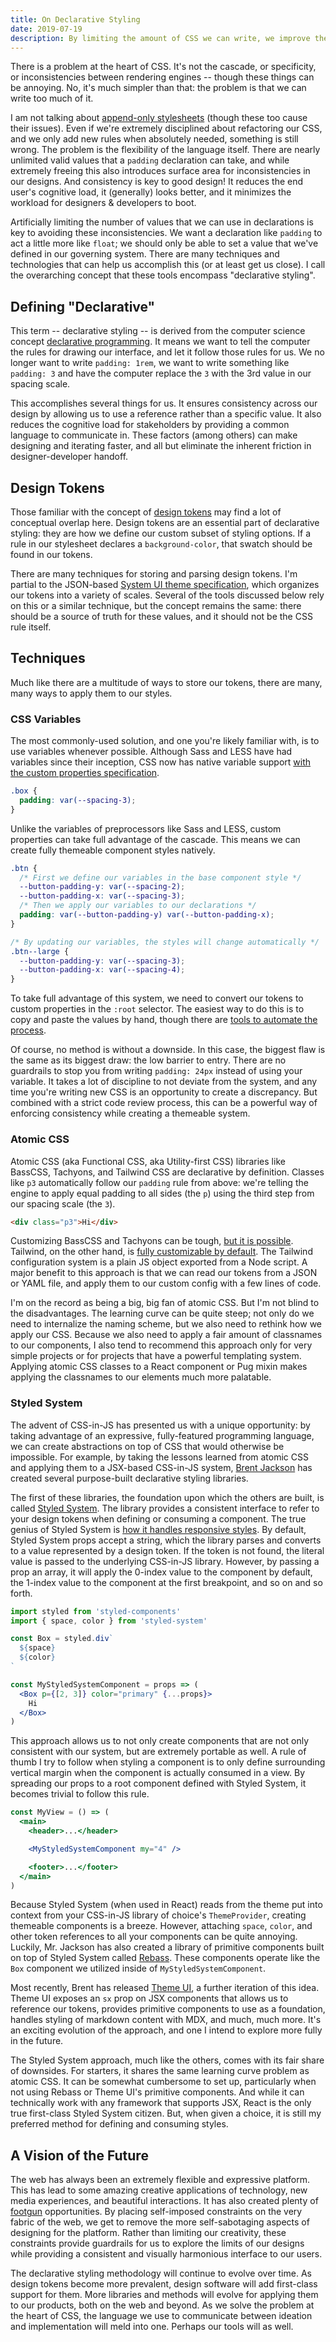 ```yaml
---
title: On Declarative Styling
date: 2019-07-19
description: By limiting the amount of CSS we can write, we improve the quality of the CSS we do write.
---
```


There is a problem at the heart of CSS. It's not the cascade, or specificity, or inconsistencies between rendering engines -- though these things can be annoying. No, it's much simpler than that: the problem is that we can write too much of it.

I am not talking about [append-only stylesheets](https://css-tricks.com/oh-no-stylesheet-grows-grows-grows-append-stylesheet-problem/) (though these too cause their issues). Even if we're extremely disciplined about refactoring our CSS, and we only add new rules when absolutely needed, something is still wrong. The problem is the flexibility of the language itself. There are nearly unlimited valid values that a `padding` declaration can take, and while extremely freeing this also introduces surface area for inconsistencies in our designs. And consistency is key to good design! It reduces the end user's cognitive load, it (generally) looks better, and it minimizes the workload for designers & developers to boot.

Artificially limiting the number of values that we can use in declarations is key to avoiding these inconsistencies. We want a declaration like `padding` to act a little more like `float`; we should only be able to set a value that we've defined in our governing system. There are many techniques and technologies that can help us accomplish this (or at least get us close). I call the overarching concept that these tools encompass "declarative styling".

## Defining "Declarative"

This term -- declarative styling -- is derived from the computer science concept [declarative programming](https://en.wikipedia.org/wiki/Declarative_programming). It means we want to tell the computer the rules for drawing our interface, and let it follow those rules for us. We no longer want to write `padding: 1rem`, we want to write something like `padding: 3` and have the computer replace the `3` with the 3rd value in our spacing scale.

This accomplishes several things for us. It ensures consistency across our design by allowing us to use a reference rather than a specific value. It also reduces the cognitive load for stakeholders by providing a common language to communicate in. These factors (among others) can make designing and iterating faster, and all but eliminate the inherent friction in designer-developer handoff.

## Design Tokens

Those familiar with the concept of [design tokens](https://css-tricks.com/what-are-design-tokens/) may find a lot of conceptual overlap here. Design tokens are an essential part of declarative styling: they are how we define our custom subset of styling options. If a rule in our stylesheet declares a `background-color`, that swatch should be found in our tokens.

There are many techniques for storing and parsing design tokens. I'm partial to the JSON-based [System UI theme specification](https://system-ui.com/theme), which organizes our tokens into a variety of scales. Several of the tools discussed below rely on this or a similar technique, but the concept remains the same: there should be a source of truth for these values, and it should not be the CSS rule itself.

## Techniques

Much like there are a multitude of ways to store our tokens, there are many, many ways to apply them to our styles.

### CSS Variables

The most commonly-used solution, and one you're likely familiar with, is to use variables whenever possible. Although Sass and LESS have had variables since their inception, CSS now has native variable support [with the custom properties specification](http://developer.mozilla.org/en-US/docs/Web/CSS/Using_CSS_custom_properties).

```css
.box {
  padding: var(--spacing-3);
}
```

Unlike the variables of preprocessors like Sass and LESS, custom properties can take full advantage of the cascade. This means we can create fully themeable component styles natively.

```css
.btn {
  /* First we define our variables in the base component style */
  --button-padding-y: var(--spacing-2);
  --button-padding-x: var(--spacing-3);
  /* Then we apply our variables to our declarations */
  padding: var(--button-padding-y) var(--button-padding-x);
}

/* By updating our variables, the styles will change automatically */
.btn--large {
  --button-padding-y: var(--spacing-3);
  --button-padding-x: var(--spacing-4);
}
```

To take full advantage of this system, we need to convert our tokens to custom properties in the `:root` selector. The easiest way to do this is to copy and paste the values by hand, though there are [tools to automate the process](https://github.com/salesforce-ux/theo).

Of course, no method is without a downside. In this case, the biggest flaw is the same as its biggest draw: the low barrier to entry. There are no guardrails to stop you from writing `padding: 24px` instead of using your variable. It takes a lot of discipline to not deviate from the system, and any time you're writing new CSS is an opportunity to create a discrepancy. But combined with a strict code review process, this can be a powerful way of enforcing consistency while creating a themeable system.

### Atomic CSS

Atomic CSS (aka Functional CSS, aka Utility-first CSS) libraries like BassCSS, Tachyons, and Tailwind CSS are declarative by definition. Classes like `p3` automatically follow our `padding` rule from above: we're telling the engine to apply equal padding to all sides (the `p`) using the third step from our spacing scale (the `3`).

```html
<div class="p3">Hi</div>
```

Customizing BassCSS and Tachyons can be tough, [but it is possible](/blog/customizing-tachyons/). Tailwind, on the other hand, is [fully customizable by default](https://tailwindcss.com/docs/configuration). The Tailwind configuration system is a plain JS object exported from a Node script. A major benefit to this approach is that we can read our tokens from a JSON or YAML file, and apply them to our custom config with a few lines of code.

I'm on the record as being a big, big fan of atomic CSS. But I'm not blind to the disadvantages. The learning curve can be quite steep; not only do we need to internalize the naming scheme, but we also need to rethink how we apply our CSS. Because we also need to apply a fair amount of classnames to our components, I also tend to recommend this approach only for very simple projects or for projects that have a powerful templating system. Applying atomic CSS classes to a React component or Pug mixin makes applying the classnames to our elements much more palatable.

### Styled System

The advent of CSS-in-JS has presented us with a unique opportunity: by taking advantage of an expressive, fully-featured programming language, we can create abstractions on top of CSS that would otherwise be impossible. For example, by taking the lessons learned from atomic CSS and applying them to a JSX-based CSS-in-JS system, [Brent Jackson](https://jxnblk.com/) has created several purpose-built declarative styling libraries.

The first of these libraries, the foundation upon which the others are built, is called [Styled System](https://styled-system.com/). The library provides a consistent interface to refer to your design tokens when defining or consuming a component. The true genius of Styled System is [how it handles responsive styles](https://styled-system.com/responsive-styles). By default, Styled System props accept a string, which the library parses and converts to a value represented by a design token. If the token is not found, the literal value is passed to the underlying CSS-in-JS library. However, by passing a prop an array, it will apply the 0-index value to the component by default, the 1-index value to the component at the first breakpoint, and so on and so forth.

```jsx
import styled from 'styled-components'
import { space, color } from 'styled-system'

const Box = styled.div`
  ${space}
  ${color}
`

const MyStyledSystemComponent = props => (
  <Box p={[2, 3]} color="primary" {...props}>
    Hi
  </Box>
)
```

This approach allows us to not only create components that are not only consistent with our system, but are extremely portable as well. A rule of thumb I try to follow when styling a component is to only define surrounding vertical margin when the component is actually consumed in a view. By spreading our props to a root component defined with Styled System, it becomes trivial to follow this rule.

```jsx
const MyView = () => (
  <main>
    <header>...</header>

    <MyStyledSystemComponent my="4" />

    <footer>...</footer>
  </main>
)
```

Because Styled System (when used in React) reads from the theme put into context from your CSS-in-JS library of choice's `ThemeProvider`, creating themeable components is a breeze. However, attaching `space`, `color`, and other token references to all your components can be quite annoying. Luckily, Mr. Jackson has also created a library of primitive components built on top of Styled System called [Rebass](https://rebassjs.org/). These components operate like the `Box` component we utilized inside of `MyStyledSystemComponent`.

Most recently, Brent has released [Theme UI](https://theme-ui.com/), a further iteration of this idea. Theme UI exposes an `sx` prop on JSX components that allows us to reference our tokens, provides primitive components to use as a foundation, handles styling of markdown content with MDX, and much, much more. It's an exciting evolution of the approach, and one I intend to explore more fully in the future.

The Styled System approach, much like the others, comes with its fair share of downsides. For starters, it shares the same learning curve problem as atomic CSS. It can be somewhat cumbersome to set up, particularly when not using Rebass or Theme UI's primitive components. And while it can technically work with any framework that supports JSX, React is the only true first-class Styled System citizen. But, when given a choice, it is still my preferred method for defining and consuming styles.

## A Vision of the Future

The web has always been an extremely flexible and expressive platform. This has lead to some amazing creative applications of technology, new media experiences, and beautiful interactions. It has also created plenty of [footgun](https://en.wiktionary.org/wiki/footgun) opportunities. By placing self-imposed constraints on the very fabric of the web, we get to remove the more self-sabotaging aspects of designing for the platform. Rather than limiting our creativity, these constraints provide guardrails for us to explore the limits of our designs while providing a consistent and visually harmonious interface to our users.

The declarative styling methodology will continue to evolve over time. As design tokens become more prevalent, design software will add first-class support for them. More libraries and methods will evolve for applying them to our products, both on the web and beyond. As we solve the problem at the heart of CSS, the language we use to communicate between ideation and implementation will meld into one. Perhaps our tools will as well.
